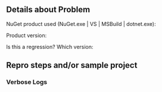 <!-- Please read the following information before posting the issue. -->
<!-- If you're having trouble with the NuGet client tools (the Visual Studio extension, NuGet.exe command line tool, etc.), you are in the right place. -->
<!-- If you're having trouble with the NuGet.org Website, please post in [NuGetGallery issues](http://github.com/nuget/nugetgallery/issues) -->

## Details about Problem

NuGet product used (NuGet.exe | VS | MSBuild | dotnet.exe):

Product version: 

Is this a regression? Which version: 

## Repro steps and/or sample project

<!-- Please add as much details as possible to help us to reproduce your problem. -->

### Verbose Logs

<!-- Please include verbose logs (NuGet.exe <COMMAND> -verbosity detailed | dotnet.exe <COMMAND> --verbosity diag | etc...) -->
